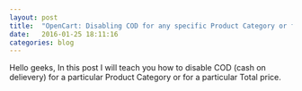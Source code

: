 ```yaml
---
layout: post
title:  "OpenCart: Disabling COD for any specific Product Category or for Specific Total Amount. "
date:   2016-01-25 18:11:16
categories: blog
---
```


Hello geeks, In this post I will teach you how to disable COD (cash on delievery) for a particular Product Category or for a particular Total price. 